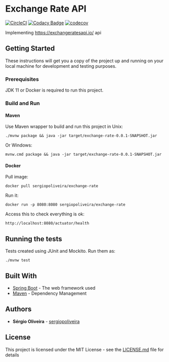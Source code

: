 # Exchange Rate API

[![CircleCI](https://circleci.com/gh/sergiopoliveira/exchange-rate.svg?style=svg)](https://circleci.com/gh/sergiopoliveira/exchange-rate)
[![Codacy Badge](https://api.codacy.com/project/badge/Grade/105ab45f3e454636a2da593839548a53)](https://www.codacy.com/app/sergiopoliveira/exchange-rate?utm_source=github.com&amp;utm_medium=referral&amp;utm_content=sergiopoliveira/exchange-rate&amp;utm_campaign=Badge_Grade)
[![codecov](https://codecov.io/gh/sergiopoliveira/exchange-rate/branch/master/graph/badge.svg)](https://codecov.io/gh/sergiopoliveira/exchange-rate)

Implementing https://exchangeratesapi.io/ api

## Getting Started

These instructions will get you a copy of the project up and running on your local machine for development and testing purposes. 

### Prerequisites

JDK 11 or Docker is required to run this project.

### Build and Run

#### Maven

Use Maven wrapper to build and run this project in Unix:

```
./mvnw package && java -jar target/exchange-rate-0.0.1-SNAPSHOT.jar
```

Or Windows:

```
mvnw.cmd package && java -jar target/exchange-rate-0.0.1-SNAPSHOT.jar
```

#### Docker

Pull image: 

```actuator 
docker pull sergiopoliveira/exchange-rate
```

Run it:

```
docker run -p 8080:8080 sergiopoliveira/exchange-rate
```

Access this to check everything is ok:

```
http://localhost:8080/actuator/health
```

## Running the tests

Tests created using JUnit and Mockito. Run them as:

```
./mvnw test
```

## Built With

* [Spring Boot](http://www.start.spring.io/) - The web framework used
* [Maven](https://maven.apache.org/) - Dependency Management

## Authors

* **Sérgio Oliveira** - [sergiopoliveira](https://github.com/sergiopoliveira)

## License

This project is licensed under the MIT License - see the [LICENSE.md](LICENSE.md) file for details
